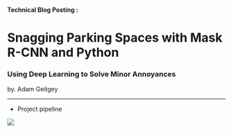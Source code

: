 #### Technical Blog Posting :
# Snagging Parking Spaces with Mask R-CNN and Python     
### Using Deep Learning to Solve Minor Annoyances
by. Adam Geitgey
___
- Project pipeline

![](https://miro.medium.com/max/1250/1*5_RhEVdNRA4_ZXJF9ZGL3w.png)






